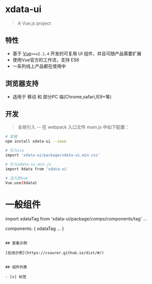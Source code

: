# xdata-ui

> A Vue.js project
## 特性

- 基于 [Vue](http://vuejs.org/)`>=v2.1.4` 开发的可复用 UI 组件，并且可随产品需要扩展
- 使用Vue官方的工作流，支持 ES6
- 一系列线上产品都在使用中


## 浏览器支持

- 适用于 移动 和 部分PC 端(Chrome,safari,IE9+等)  

## 开发  
> 全局引入 -- 在 webpack 入口文件 main.js 中如下配置：

``` bash
# 安装
npm install xdata-ui --save  

# 引入css
import 'xdata-ui/package/xdata-ui.min.css'  

# 引入xdata-ui.min.js
import Xdata from 'xdata-ui' 

# 注入到vue
Vue.use(Xdata)
```


# 一般组件
import xdataTag from 'xdata-ui/package/comps/components/tag'
...

components: {
    xdataTag
    ...
}
``` 

## 查看示例  

[在线示例](https://csourer.github.io/dist/#/)  


## 组件列表

- [x] 标签



